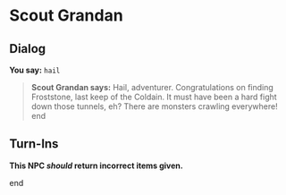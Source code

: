 # Scout Grandan


## Dialog

**You say:** `hail`



>**Scout Grandan says:** Hail, adventurer.  Congratulations on finding Froststone, last keep of the Coldain.  It must have been a hard fight down those tunnels, eh?  There are monsters crawling everywhere!
end



## Turn-Ins



**This NPC *should* return incorrect items given.**

end